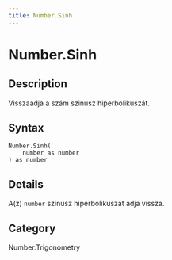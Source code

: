 ```yaml
---
title: Number.Sinh
---
```


# Number.Sinh


## Description

Visszaadja a szám szinusz hiperbolikuszát.


## Syntax

```powerquery
Number.Sinh(
    number as number
) as number
```


## Details

A(z) <code>number</code> szinusz hiperbolikuszát adja vissza.



## Category
Number.Trigonometry
